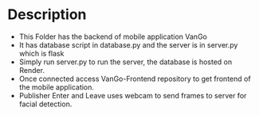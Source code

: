 # Description
- This Folder has the backend of mobile application VanGo
-  It has database script in database.py and the server is in server.py which is flask
-  Simply run server.py to run the server, the database is hosted on Render.
-  Once connected access VanGo-Frontend repository to get frontend of the mobile application.
-  Publisher Enter and Leave uses webcam to send frames to server for facial detection.
